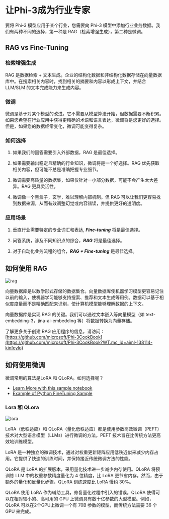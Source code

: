 # **让Phi-3成为行业专家**

要将 Phi-3 模型应用于某个行业，您需要向 Phi-3 模型中添加行业业务数据。我们有两种不同的选择，第一种是 RAG（检索增强生成），第二种是微调。

## **RAG vs Fine-Tuning**

### **检索增强生成**

RAG 是数据检索 + 文本生成。企业的结构化数据和非结构化数据存储在向量数据库中。在搜索相关内容时，找到相关的摘要和内容以形成上下文，并结合 LLM/SLM 的文本完成能力来生成内容。


### **微调**

微调是基于对某个模型的改进。它不需要从模型算法开始，但数据需要不断积累。如果您希望在行业应用中获得更精确的术语和语言表达，微调将是您更好的选择。但是，如果您的数据经常变化，微调可能变得复杂。

### **如何选择**

1. 如果我们的回答需要引入外部数据，RAG 是最佳选择。

2. 如果需要输出稳定且精确的行业知识，微调将是一个好选择。RAG 优先获取相关内容，但可能不总是准确把握专业细节。

3. 微调需要高质量的数据集，如果仅针对一小部分数据，可能不会产生太大差异。RAG 更具灵活性。

4. 微调像一个黑盒子，玄学，难以理解内部机制。但 RAG 可以让我们更容易找到数据来源，从而有效调整幻觉或内容错误，并提供更好的透明度。 



### **应用场景**

1. 垂直行业需要特定的专业词汇和表达, ***Fine-tuning*** 将是最佳选择。

2. 问答系统，涉及不同知识点的综合，***RAG*** 将是最佳选择。

3. 对于自动化业务流程的组合，***RAG + Fine-tuning*** 是最佳选择。

## **如何使用 RAG**

![rag](../../../../imgs/04/01/RAG.png)


向量数据库是以数学形式存储的数据集合。向量数据库使机器学习模型更容易记住以前的输入，使机器学习能够支持搜索、推荐和文本生成等用例。数据可以基于相似度度量而不是精确匹配来识别，使计算机模型能够理解数据的上下文。

向量数据库是实现 RAG 的关键。我们可以通过文本嵌入等向量模型（如 text-embedding-3，jina-ai-embedding 等）将数据转换为向量存储。

了解更多关于创建 RAG 应用程序的信息，请访问：[https://github.com/microsoft/Phi-3CookBook](https://github.com/microsoft/Phi-3CookBook?WT.mc_id=aiml-138114-kinfeylo) 


## **如何使用微调**

微调常用的算法是LoRA 和 QLoRA。如何选择呢？
- [Learn More with this sample notebook](../../code/04.Finetuning/Phi_3_Inference_Finetuning.ipynb)
- [Example of Python FineTuning Sample](../../code/04.Finetuning/FineTrainingScript.py)

### **Lora 和 QLora**

![lora](../../../../imgs/04/01/qlora.png)


LoRA（低秩适应）和 QLoRA（量化低秩适应）都是使用参数高效微调（PEFT）技术对大型语言模型（LLMs）进行微调的方法。PEFT 技术旨在比传统方法更高效地训练模型。

LoRA 是一种独立的微调技术，通过对权重更新矩阵应用低秩近似来减少内存占用。它提供了快速的训练时间，并保持接近传统微调方法的性能。

QLoRA 是 LoRA 的扩展版本，采用量化技术进一步减少内存使用。QLoRA 将预训练 LLM 中的权重参数精度量化为 4 位精度，比 LoRA 更节省内存。然而，由于额外的量化和反量化步骤，QLoRA 训练速度比 LoRA 慢约 30%。

QLoRA 使用 LoRA 作为辅助工具，修复量化过程中引入的错误。QLoRA 使得可以在相对较小的、高可用的 GPU 上微调具有数十亿参数的大型模型。例如，QLoRA 可以在2个GPU上微调一个有 70B 参数的模型，而传统方法需要 36 个 GPU 来完成。
